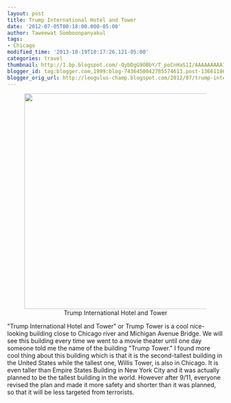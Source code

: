 ```yaml
---
layout: post
title: Trump International Hotel and Tower
date: '2012-07-05T00:18:00.000-05:00'
author: Taweewat Somboonpanyakul
tags:
- Chicago
modified_time: '2013-10-19T10:17:26.121-05:00'
categories: travel
thumbnail: http://1.bp.blogspot.com/-QybDgG9OBbY/T_poCnHaS1I/AAAAAAAAA78/7yfY7vD5d_g/s72-c/Lightroom+(1+of+1)-2.jpg
blogger_id: tag:blogger.com,1999:blog-7436450042785574613.post-1366118625583634921
blogger_orig_url: http://leogulus-champ.blogspot.com/2012/07/trump-international-hotel-and-tower.html
---
```


<figure><center>
<img width="500" src="http://1.bp.blogspot.com/-QybDgG9OBbY/T_poCnHaS1I/AAAAAAAAA78/7yfY7vD5d_g/s1600/Lightroom+(1+of+1)-2.jpg">
<figcaption> Trump International Hotel and Tower</figcaption>
</center></figure>

"Trump International Hotel and Tower" or Trump Tower  is a cool nice-looking building close to Chicago river and Michigan Avenue Bridge. We will see this building every time we went to a movie theater until one day someone told me the name of the building "Trump Tower." I found more cool thing about this building which is that it is the second-tallest building in the United States while the tallest one, Willis Tower, is also in Chicago. It is even taller than Empire States Building in New York City and it was actually planned to be the tallest building in the world. However after 9/11, everyone revised the plan and made it more safety and shorter than it was planned, so that it will be less targeted from terrorists.
